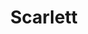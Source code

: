 ---
layout: home

title: Scarlett
titleTemplate: Do you wanna Fetch with me?

hero:
  name: scarlett
  text: Do you wanna Fetch with me?
  tagline: A rest client library that actually covers high complexity scenarios...for real!
  image:
  actions:
    - theme: brand
      text: Get Started
      link: /guide/getting-started
    - theme: alt
      text: Why Scarlett?
      link: /guide/why
    - theme: alt
      text: View on GitHub
      link: https://github.com/Micene09/scarlett

features:
  - icon: 🖌️
    title: Multi API Styles
    details: Available Class and Functional API to find the best fit to your project
  - icon: 💪
    title: Fully Typed
    details: Success and Error response objects with intellisense covered
  - icon: 📦
    title: Tiny
    details: Zero dependencies to ensure the smallest bundle
  - icon: 🚀
    title: Feature Rich
    details: Supported timeout, in-memory cache, throw errors on failures and more!
---